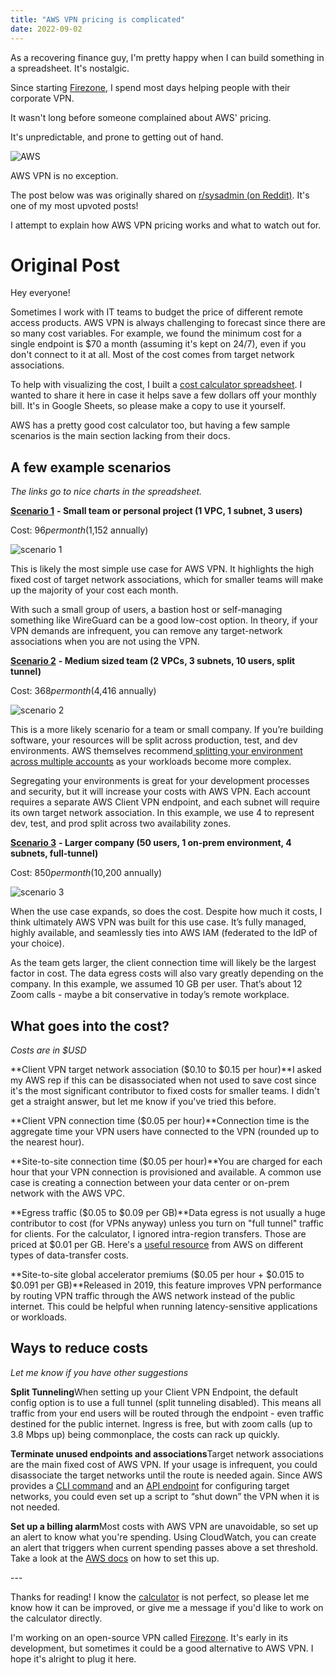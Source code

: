 ```yaml
---
title: "AWS VPN pricing is complicated"
date: 2022-09-02
---
```


As a recovering finance guy, I'm pretty happy when I can build something in a spreadsheet. It's nostalgic.

Since starting [Firezone](https://firezone.dev), I spend most days helping people with their corporate VPN.

It wasn't long before someone complained about AWS' pricing.

It's unpredictable, and prone to getting out of hand.

![AWS](https://user-images.githubusercontent.com/52545545/205481407-a24b9e1f-e9f0-40bc-90e8-af6196a04537.png "Typical AWS horror story")

AWS VPN is no exception.

The post below was was originally shared on [r/sysadmin (on Reddit)](https://www.reddit.com/r/sysadmin/comments/x4312g/aws_vpns_pricing_is_hard_to_understand_so_i_built/). It's one of my most upvoted posts!

I attempt to explain how AWS VPN pricing works and what to watch out for.

# Original Post

Hey everyone!

Sometimes I work with IT teams to budget the price of different remote access products. AWS VPN is always challenging to forecast since there are so many cost variables. For example, we found the minimum cost for a single endpoint is $70 a month (assuming it's kept on 24/7), even if you don't connect to it at all. Most of the cost comes from target network associations.

To help with visualizing the cost, I built a  [cost calculator spreadsheet](https://docs.google.com/spreadsheets/d/1nSrriw0tSnb__VXf4w02GVWZC_yyoN9D2v8cDBwgioQ/edit?usp=sharing). I wanted to share it here in case it helps save a few dollars off your monthly bill. It's in Google Sheets, so please make a copy to use it yourself.

AWS has a pretty good cost calculator too, but having a few sample scenarios is the main section lacking from their docs.

## A few example scenarios

*The links go to nice charts in the spreadsheet.*

[**Scenario 1**](https://docs.google.com/spreadsheets/d/1nSrriw0tSnb__VXf4w02GVWZC_yyoN9D2v8cDBwgioQ/edit#gid=1947558723) **- Small team or personal project (1 VPC, 1 subnet, 3 users)**

Cost: $96 per month ($1,152 annually)

![scenario 1](https://user-images.githubusercontent.com/52545545/205481451-fab6cb6d-00a9-4e37-9005-5813bc1f1d17.png)

This is likely the most simple use case for AWS VPN. It highlights the high fixed cost of target network associations, which for smaller teams will make up the majority of your cost each month.

With such a small group of users, a bastion host or self-managing something like WireGuard can be a good low-cost option. In theory, if your VPN demands are infrequent, you can remove any target-network associations when you are not using the VPN.

[**Scenario 2**](https://docs.google.com/spreadsheets/d/1nSrriw0tSnb__VXf4w02GVWZC_yyoN9D2v8cDBwgioQ/edit#gid=596640168) **- Medium sized team (2 VPCs, 3 subnets, 10 users, split tunnel)**

Cost: $368 per month ($4,416 annually)

![scenario 2](https://user-images.githubusercontent.com/52545545/205481456-a8761f7d-f605-4a6b-92cf-89488f23eef6.png)

This is a more likely scenario for a team or small company. If you’re building software, your resources will be split across production, test, and dev environments. AWS themselves recommend[ splitting your environment across multiple accounts](https://aws.amazon.com/organizations/getting-started/best-practices) as your workloads become more complex.

Segregating your environments is great for your development processes and security, but it will increase your costs with AWS VPN. Each account requires a separate AWS Client VPN endpoint, and each subnet will require its own target network association. In this example, we use 4 to represent dev, test, and prod split across two availability zones.

[**Scenario 3**](https://docs.google.com/spreadsheets/d/1nSrriw0tSnb__VXf4w02GVWZC_yyoN9D2v8cDBwgioQ/edit#gid=768894664) **- Larger company (50 users, 1 on-prem environment, 4 subnets, full-tunnel)**

Cost: $850 per month ($10,200 annually)

![scenario 3](https://user-images.githubusercontent.com/52545545/205481458-adb792b9-9fa3-4d67-bd57-a4bb32c80851.png)

When the use case expands, so does the cost. Despite how much it costs, I think ultimately AWS VPN was built for this use case. It’s fully managed, highly available, and seamlessly ties into AWS IAM (federated to the IdP of your choice).

As the team gets larger, the client connection time will likely be the largest factor in cost. The data egress costs will also vary greatly depending on the company. In this example, we assumed 10 GB per user. That’s about 12 Zoom calls - maybe a bit conservative in today’s remote workplace.

## What goes into the cost?

*Costs are in $USD*

**Client VPN target network association ($0.10 to $0.15 per hour)**I asked my AWS rep if this can be disassociated when not used to save cost since it's the most significant contributor to fixed costs for smaller teams. I didn't get a straight answer, but let me know if you've tried this before.

**Client VPN connection time ($0.05 per hour)**Connection time is the aggregate time your VPN users have connected to the VPN (rounded up to the nearest hour).

**Site-to-site connection time ($0.05 per hour)**You are charged for each hour that your VPN connection is provisioned and available. A common use case is creating a connection between your data center or on-prem network with the AWS VPC.

**Egress traffic ($0.05 to $0.09 per GB)**Data egress is not usually a huge contributor to cost (for VPNs anyway) unless you turn on "full tunnel" traffic for clients. For the calculator, I ignored intra-region transfers. Those are priced at $0.01 per GB. Here's a [useful resource](https://aws.amazon.com/blogs/architecture/overview-of-data-transfer-costs-for-common-architectures/) from AWS on different types of data-transfer costs.

**Site-to-site global accelerator premiums ($0.05 per hour + $0.015 to $0.091 per GB)**Released in 2019, this feature improves VPN performance by routing VPN traffic through the AWS network instead of the public internet. This could be helpful when running latency-sensitive applications or workloads.

## Ways to reduce costs

*Let me know if you have other suggestions*

**Split Tunneling**When setting up your Client VPN Endpoint, the default config option is to use a full tunnel (split tunneling disabled). This means all traffic from your end users will be routed through the endpoint - even traffic destined for the public internet. Ingress is free, but with zoom calls (up to 3.8 Mbps up) being commonplace, the costs can rack up quickly.

**Terminate unused endpoints and associations**Target network associations are the main fixed cost of AWS VPN. If your usage is infrequent, you could disassociate the target networks until the route is needed again. Since AWS provides a [CLI command](https://docs.aws.amazon.com/cli/latest/reference/ec2/associate-client-vpn-target-network.html) and an [API endpoint](https://docs.aws.amazon.com/AWSEC2/latest/APIReference/API_AssociateClientVpnTargetNetwork.html) for configuring target networks, you could even set up a script to “shut down” the VPN when it is not needed.

**Set up a billing alarm**Most costs with AWS VPN are unavoidable, so set up an alert to know what you're spending. Using CloudWatch, you can create an alert that triggers when current spending passes above a set threshold. Take a look at the [AWS docs](https://docs.aws.amazon.com/AmazonCloudWatch/latest/monitoring/monitor_estimated_charges_with_cloudwatch.html) on how to set this up.

\---

Thanks for reading! I know the [calculator](https://docs.google.com/spreadsheets/d/1nSrriw0tSnb__VXf4w02GVWZC_yyoN9D2v8cDBwgioQ/edit?usp=sharing) is not perfect, so please let me know how it can be improved, or give me a message if you'd like to work on the calculator directly.

I'm working on an open-source VPN called [Firezone](https://www.firezone.dev/). It's early in its development, but sometimes it could be a good alternative to AWS VPN. I hope it's alright to plug it here.

